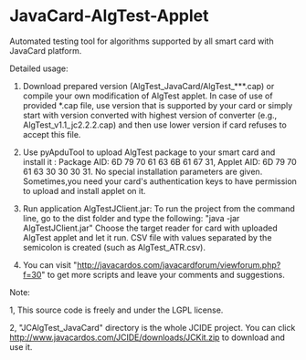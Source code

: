 # JavaCard-AlgTest-Applet
Automated testing tool for algorithms supported by all smart card with JavaCard platform.

Detailed usage:

  1. Download prepared version (AlgTest_JavaCard/AlgTest_***.cap) or compile your own modification of AlgTest applet. In case of use of provided *.cap file, use version that is supported by your card or simply start with version converted with highest version of converter (e.g., AlgTest_v1.1_jc2.2.2.cap) and then use lower version if card refuses to accept this file.

  2. Use pyApduTool to upload AlgTest package to your smart card and install it :  Package AID: 6D 79 70 61 63 6B 61 67 31, Applet AID: 6D 79 70 61 63 30 30 30  31. No special installation parameters are given.
  Sometimes,you need your card's authentication keys to have permission to upload and install applet on it.

  3. Run application AlgTestJClient.jar:  To run the project from the command line, go to the dist folder and type the following:
  "java -jar AlgTestJClient.jar"
  Choose the target reader for card with uploaded AlgTest applet and let it run. CSV file with values separated by the semicolon is created (such as AlgTest_ATR.csv).

  4. You can visit  "http://javacardos.com/javacardforum/viewforum.php?f=30" to get more scripts and leave your comments and suggestions.

Note:

1, This source code is freely and under the LGPL license.

2,  "JCAlgTest_JavaCard"  directory is the whole JCIDE project. You can click http://www.javacardos.com/JCIDE/downloads/JCKit.zip to download and use it.
  
